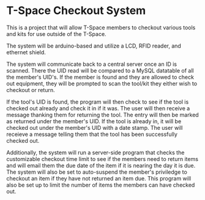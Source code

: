 T-Space Checkout System
===================
This is a project that will allow T-Space members to checkout various tools and kits for use outside of the T-Space.

The system will be arduino-based and utilize a LCD, RFID reader, and ethernet shield.

The system will communicate back to a central server once an ID is scanned. There the UID read will be compared to a MySQL datatable of all the member's UID's. If the member is found and they are allowed to check out equipment, they will be prompted to scan the tool/kit they either wish to checkout or return.
 
If the tool's UID is found, the program will then check to see if the tool is checked out already and check it in if it was. The user will then receive a message thanking them for returning the tool. The entry will then be marked as returned under the member's UID. If the tool is already in, it will be checked out under the member's UID with a date stamp. The user will receieve a message telling them that the tool has been successfully checked out.
 
Additionally, the system will run a server-side program that checks the customizable checkout time limit to see if the members need to return items and will email them the due date of the item if it is nearing the day it is due. The system will also be set to auto-suspend the member's priviledge to checkout an item if they have not returned an item due. This program will also be set up to limit the number of items the members can have checked out.